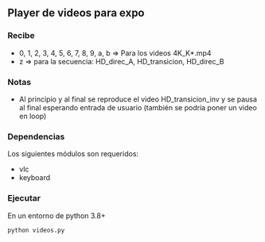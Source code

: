 ## Player de videos para expo

### Recibe

 - 0, 1, 2, 3, 4, 5, 6, 7, 8, 9, a, b => Para los videos 4K_K*.mp4
 - z => para la secuencia: HD_direc_A, HD_transicion, HD_direc_B

### Notas

 - Al principio y al final se reproduce el video HD_transicion_inv y se pausa al final esperando entrada de usuario (también se podría poner un video en loop)

### Dependencias

Los siguientes módulos son requeridos:

 - vlc
 - keyboard

### Ejecutar

En un entorno de python 3.8+

    python videos.py
